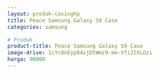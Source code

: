 ```yaml
---
layout: produk-casinghp
title: Peace Samsung Galaxy S9 Case
categories: samsung

# Produk
product-title: Peace Samsung Galaxy S9 Case
image-drive: 1cYc0nEyp04vjDtWmz9-me-Vfi2IXLOzi
harga: 90000
---
```


